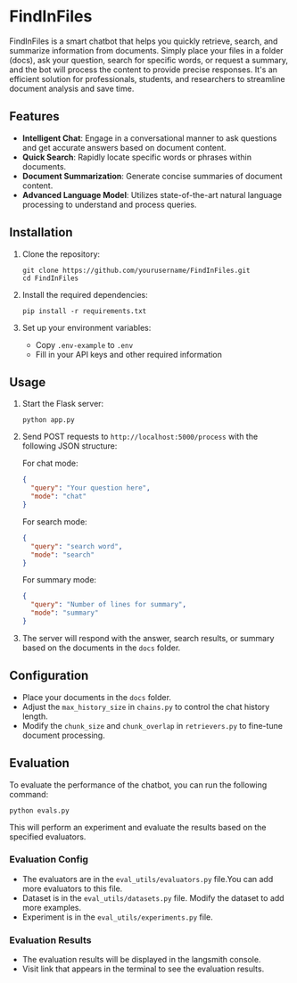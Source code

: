 

# FindInFiles

FindInFiles is a smart chatbot that helps you quickly retrieve, search, and summarize information from documents. Simply place your files in a folder (docs), ask your question, search for specific words, or request a summary, and the bot will process the content to provide precise responses. It's an efficient solution for professionals, students, and researchers to streamline document analysis and save time.

## Features

- **Intelligent Chat**: Engage in a conversational manner to ask questions and get accurate answers based on document content.
- **Quick Search**: Rapidly locate specific words or phrases within documents.
- **Document Summarization**: Generate concise summaries of document content.
- **Advanced Language Model**: Utilizes state-of-the-art natural language processing to understand and process queries.

## Installation

1. Clone the repository:
   ```
   git clone https://github.com/yourusername/FindInFiles.git
   cd FindInFiles
   ```

2. Install the required dependencies:
   ```
   pip install -r requirements.txt
   ```

3. Set up your environment variables:
   - Copy `.env-example` to `.env`
   - Fill in your API keys and other required information

## Usage

1. Start the Flask server:
   ```
   python app.py
   ```

2. Send POST requests to `http://localhost:5000/process` with the following JSON structure:

   For chat mode:
   ```json
   {
     "query": "Your question here",
     "mode": "chat"
   }
   ```

   For search mode:
   ```json
   {
     "query": "search word",
     "mode": "search"
   }
   ```

   For summary mode:
   ```json
   {
     "query": "Number of lines for summary",
     "mode": "summary"
   }
   ```

3. The server will respond with the answer, search results, or summary based on the documents in the `docs` folder.

## Configuration

- Place your documents in the `docs` folder.
- Adjust the `max_history_size` in `chains.py` to control the chat history length.
- Modify the `chunk_size` and `chunk_overlap` in `retrievers.py` to fine-tune document processing.

## Evaluation

To evaluate the performance of the chatbot, you can run the following command:

```
python evals.py
```

This will perform an experiment and evaluate the results based on the specified evaluators.

### Evaluation Config

- The evaluators are in the `eval_utils/evaluators.py` file.You can add more evaluators to this file.
- Dataset is in the `eval_utils/datasets.py` file. Modify the dataset to add more examples.
- Experiment is in the `eval_utils/experiments.py` file.

### Evaluation Results

- The evaluation results will be displayed in the langsmith console.
- Visit link that appears in the terminal to see the evaluation results.







